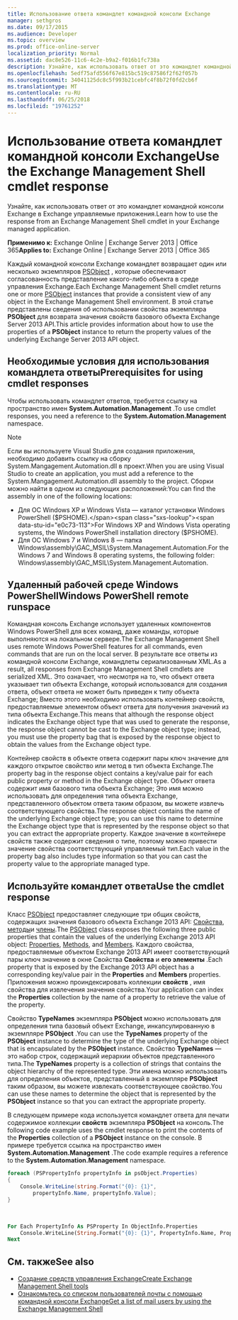 ```yaml
---
title: Использование ответа командлет командной консоли Exchange
manager: sethgros
ms.date: 09/17/2015
ms.audience: Developer
ms.topic: overview
ms.prod: office-online-server
localization_priority: Normal
ms.assetid: dac8e526-11c6-4c2e-b9a2-f016b1fc738a
description: Узнайте, как использовать ответ от это командлет командной консоли Exchange в Exchange управляемые приложения.
ms.openlocfilehash: 5edf75afd556f67e815bc519c87586f2f62f057b
ms.sourcegitcommit: 34041125dc8c5f993b21cebfc4f8b72f0fd2cb6f
ms.translationtype: MT
ms.contentlocale: ru-RU
ms.lasthandoff: 06/25/2018
ms.locfileid: "19761252"
---
```

# <a name="use-the-exchange-management-shell-cmdlet-response"></a><span data-ttu-id="e0c73-103">Использование ответа командлет командной консоли Exchange</span><span class="sxs-lookup"><span data-stu-id="e0c73-103">Use the Exchange Management Shell cmdlet response</span></span>

<span data-ttu-id="e0c73-104">Узнайте, как использовать ответ от это командлет командной консоли Exchange в Exchange управляемые приложения.</span><span class="sxs-lookup"><span data-stu-id="e0c73-104">Learn how to use the response from an Exchange Management Shell cmdlet in your Exchange managed application.</span></span>
  
<span data-ttu-id="e0c73-105">**Применимо к:** Exchange Online | Exchange Server 2013 | Office 365</span><span class="sxs-lookup"><span data-stu-id="e0c73-105">**Applies to:** Exchange Online | Exchange Server 2013 | Office 365</span></span>
  
<span data-ttu-id="e0c73-106">Каждый командной консоли Exchange командлет возвращает один или несколько экземпляров [PSObject](http://msdn.microsoft.com/en-us/library/system.management.automation.psobject%28VS.85%29.aspx) , которые обеспечивают согласованность представление какого-либо объекта в среде управления Exchange.</span><span class="sxs-lookup"><span data-stu-id="e0c73-106">Each Exchange Management Shell cmdlet returns one or more [PSObject](http://msdn.microsoft.com/en-us/library/system.management.automation.psobject%28VS.85%29.aspx) instances that provide a consistent view of any object in the Exchange Management Shell environment.</span></span> <span data-ttu-id="e0c73-107">В этой статье представлены сведения об использовании свойства экземпляра **PSObject** для возврата значения свойств базового объекта Exchange Server 2013 API.</span><span class="sxs-lookup"><span data-stu-id="e0c73-107">This article provides information about how to use the properties of a **PSObject** instance to return the property values of the underlying Exchange Server 2013 API object.</span></span> 
  
## <a name="prerequisites-for-using-cmdlet-responses"></a><span data-ttu-id="e0c73-108">Необходимые условия для использования командлета ответы</span><span class="sxs-lookup"><span data-stu-id="e0c73-108">Prerequisites for using cmdlet responses</span></span>
<span data-ttu-id="e0c73-109"><a name="prerequisites_bk"> </a></span><span class="sxs-lookup"><span data-stu-id="e0c73-109"></span></span>

<span data-ttu-id="e0c73-110">Чтобы использовать командлет ответов, требуется ссылку на пространство имен **System.Automation.Management** .</span><span class="sxs-lookup"><span data-stu-id="e0c73-110">To use cmdlet responses, you need a reference to the **System.Automation.Management** namespace.</span></span> 
  
> [!NOTE]
>  <span data-ttu-id="e0c73-111">Если вы используете Visual Studio для создания приложения, необходимо добавить ссылку на сборку System.Mangagement.Automation.dll в проект.</span><span class="sxs-lookup"><span data-stu-id="e0c73-111">When you are using Visual Studio to create an application, you must add a reference to the System.Mangagement.Automation.dll assembly to the project.</span></span> <span data-ttu-id="e0c73-112">Сборки можно найти в одном из следующих расположений:</span><span class="sxs-lookup"><span data-stu-id="e0c73-112">You can find the assembly in one of the following locations:</span></span> 
> - <span data-ttu-id="e0c73-113">Для ОС Windows XP и Windows Vista — каталог установки Windows PowerShell ($PSHOME).</span><span class="sxs-lookup"><span data-stu-id="e0c73-113">For Windows XP and Windows Vista operating systems, the Windows PowerShell installation directory ($PSHOME).</span></span> 
> - <span data-ttu-id="e0c73-114">Для ОС Windows 7 и Windows 8 — папка Windows\assembly\GAC_MSIL\System.Management.Automation.</span><span class="sxs-lookup"><span data-stu-id="e0c73-114">For the Windows 7 and Windows 8 operating systems, the following folder: Windows\assembly\GAC_MSIL\System.Management.Automation.</span></span> 
  
## <a name="windows-powershell-remote-runspace"></a><span data-ttu-id="e0c73-115">Удаленный рабочей среде Windows PowerShell</span><span class="sxs-lookup"><span data-stu-id="e0c73-115">Windows PowerShell remote runspace</span></span>
<span data-ttu-id="e0c73-116"><a name="usingremoterunspace_bk"> </a></span><span class="sxs-lookup"><span data-stu-id="e0c73-116"></span></span>

<span data-ttu-id="e0c73-117">Командная консоль Exchange использует удаленных компонентов Windows PowerShell для всех команд, даже команды, которые выполняются на локальном сервере.</span><span class="sxs-lookup"><span data-stu-id="e0c73-117">The Exchange Management Shell uses remote Windows PowerShell features for all commands, even commands that are run on the local server.</span></span> <span data-ttu-id="e0c73-118">В результате все ответы из командной консоли Exchange, командлеты сериализованным XML.</span><span class="sxs-lookup"><span data-stu-id="e0c73-118">As a result, all responses from Exchange Management Shell cmdlets are serialized XML.</span></span> <span data-ttu-id="e0c73-119">Это означает, что несмотря на то, что объект ответа указывает тип объекта Exchange, который использовался для создания ответа, объект ответа не может быть приведен к типу объекта Exchange; Вместо этого необходимо использовать контейнер свойств, предоставляемые элементом объект ответа для получения значений из типа объекта Exchange.</span><span class="sxs-lookup"><span data-stu-id="e0c73-119">This means that although the response object indicates the Exchange object type that was used to generate the response, the response object cannot be cast to the Exchange object type; instead, you must use the property bag that is exposed by the response object to obtain the values from the Exchange object type.</span></span>
  
<span data-ttu-id="e0c73-120">Контейнер свойств в объекте ответа содержит пары ключ значение для каждого открытое свойство или метод в тип объекта Exchange.</span><span class="sxs-lookup"><span data-stu-id="e0c73-120">The property bag in the response object contains a key/value pair for each public property or method in the Exchange object type.</span></span> <span data-ttu-id="e0c73-121">Объект ответа содержит имя базового типа объекта Exchange; Это имя можно использовать для определения типа объекта Exchange, представленного объектом ответа таким образом, вы можете извлечь соответствующего свойства.</span><span class="sxs-lookup"><span data-stu-id="e0c73-121">The response object contains the name of the underlying Exchange object type; you can use this name to determine the Exchange object type that is represented by the response object so that you can extract the appropriate property.</span></span> <span data-ttu-id="e0c73-122">Каждое значение в контейнере свойств также содержит сведения о типе, поэтому можно привести значение свойства соответствующий управляемый тип.</span><span class="sxs-lookup"><span data-stu-id="e0c73-122">Each value in the property bag also includes type information so that you can cast the property value to the appropriate managed type.</span></span>
  
## <a name="use-the-cmdlet-response"></a><span data-ttu-id="e0c73-123">Используйте командлет ответа</span><span class="sxs-lookup"><span data-stu-id="e0c73-123">Use the cmdlet response</span></span>
<span data-ttu-id="e0c73-124"><a name="usingPSObject_bk"> </a></span><span class="sxs-lookup"><span data-stu-id="e0c73-124"></span></span>

<span data-ttu-id="e0c73-125">Класс [PSObject](http://msdn.microsoft.com/en-us/library/system.management.automation.psobject%28VS.85%29.aspx) предоставляет следующие три общих свойств, содержащих значения базового объекта Exchange 2013 API: [Свойства](http://msdn.microsoft.com/en-us/library/system.management.automation.psobject.properties%28VS.85%29.aspx), [методы](http://msdn.microsoft.com/en-us/library/system.management.automation.psobject.methods%28VS.85%29.aspx)и [члены](http://msdn.microsoft.com/en-us/library/system.management.automation.psobject.members%28VS.85%29.aspx).</span><span class="sxs-lookup"><span data-stu-id="e0c73-125">The [PSObject](http://msdn.microsoft.com/en-us/library/system.management.automation.psobject%28VS.85%29.aspx) class exposes the following three public properties that contain the values of the underlying Exchange 2013 API object: [Properties](http://msdn.microsoft.com/en-us/library/system.management.automation.psobject.properties%28VS.85%29.aspx), [Methods](http://msdn.microsoft.com/en-us/library/system.management.automation.psobject.methods%28VS.85%29.aspx), and [Members](http://msdn.microsoft.com/en-us/library/system.management.automation.psobject.members%28VS.85%29.aspx).</span></span> <span data-ttu-id="e0c73-126">Каждого свойства, предоставляемые объектом Exchange 2013 API имеет соответствующий пары ключ значение в окне Свойства **Свойства** и **его элементы** .</span><span class="sxs-lookup"><span data-stu-id="e0c73-126">Each property that is exposed by the Exchange 2013 API object has a corresponding key/value pair in the **Properties** and **Members** properties.</span></span> <span data-ttu-id="e0c73-127">Приложения можно проиндексировать коллекции **свойств** , имя свойства для извлечения значения свойства.</span><span class="sxs-lookup"><span data-stu-id="e0c73-127">Your application can index the **Properties** collection by the name of a property to retrieve the value of the property.</span></span> 
  
<span data-ttu-id="e0c73-128">Свойство **TypeNames** экземпляра **PSObject** можно использовать для определения типа базовый объект Exchange, инкапсулированную в экземпляре **PSObject** .</span><span class="sxs-lookup"><span data-stu-id="e0c73-128">You can use the **TypeNames** property of the **PSObject** instance to determine the type of the underlying Exchange object that is encapsulated by the **PSObject** instance.</span></span> <span data-ttu-id="e0c73-129">Свойство **TypeNames** — это набор строк, содержащий иерархии объектов представленного типа.</span><span class="sxs-lookup"><span data-stu-id="e0c73-129">The **TypeNames** property is a collection of strings that contains the object hierarchy of the represented type.</span></span> <span data-ttu-id="e0c73-130">Эти имена можно использовать для определения объектов, представленный в экземпляре **PSObject** таким образом, вы можете извлекать соответствующее свойство.</span><span class="sxs-lookup"><span data-stu-id="e0c73-130">You can use these names to determine the object that is represented by the **PSObject** instance so that you can extract the appropriate property.</span></span> 
  
<span data-ttu-id="e0c73-131">В следующем примере кода используется командлет ответа для печати содержимое коллекции **свойств** экземпляра **PSObject** на консоль.</span><span class="sxs-lookup"><span data-stu-id="e0c73-131">The following code example uses the cmdlet response to print the contents of the **Properties** collection of a **PSObject** instance on the console.</span></span> <span data-ttu-id="e0c73-132">В примере требуется ссылка на пространство имен **System.Automation.Management** .</span><span class="sxs-lookup"><span data-stu-id="e0c73-132">The code example requires a reference to the **System.Automation.Management** namespace.</span></span> 
  
```cs
foreach (PSPropertyInfo propertyInfo in psObject.Properties)
{
    Console.WriteLine(string.Format("{0}: {1}",
        propertyInfo.Name, propertyInfo.Value);
}
```

<br/>

```vb
For Each PropertyInfo As PSProperty In ObjectInfo.Properties
    Console.WriteLine(String.Format("{0}: {1}", PropertyInfo.Name, PropertyInfo.Value))
Next

```

## <a name="see-also"></a><span data-ttu-id="e0c73-133">См. также</span><span class="sxs-lookup"><span data-stu-id="e0c73-133">See also</span></span>

- [<span data-ttu-id="e0c73-134">Создание средств управления Exchange</span><span class="sxs-lookup"><span data-stu-id="e0c73-134">Create Exchange Management Shell tools</span></span>](create-exchange-management-shell-tools.md)   
- [<span data-ttu-id="e0c73-135">Ознакомьтесь со списком пользователей почты с помощью командной консоли Exchange</span><span class="sxs-lookup"><span data-stu-id="e0c73-135">Get a list of mail users by using the Exchange Management Shell</span></span>](how-to-get-a-list-of-mail-users-by-using-the-exchange-management-shell.md)
    

